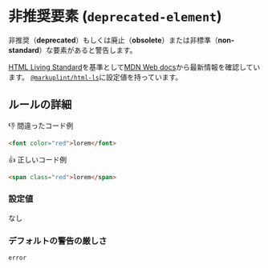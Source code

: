 # 非推奨要素 (`deprecated-element`)

非推奨（**deprecated**）もしくは廃止（**obsolete**）または非標準（**non-standard**）な要素があると警告します。

[HTML Living Standard](https://momdo.github.io/html/)を基準として[MDN Web docs](https://developer.mozilla.org/ja/docs/Web/HTML)から最新情報を確認しています。 [`@markuplint/html-ls`](https://github.com/markuplint/markuplint/blob/next/packages/%40markuplint/html-ls/index.json)に設定値を持っています。

## ルールの詳細

👎 間違ったコード例

```html
<font color="red">lorem</font>
```

👍 正しいコード例

```html
<span class="red">lorem</span>
```

### 設定値

なし

### デフォルトの警告の厳しさ

`error`
